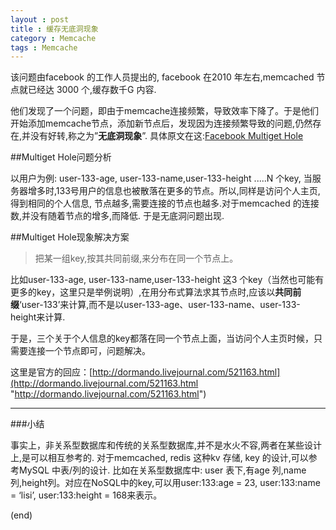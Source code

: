 ```yaml
---
layout : post
title : 缓存无底洞现象
category : Memcache
tags : Memcache
---
```

该问题由facebook 的工作人员提出的, facebook 在2010 年左右,memcached 节点就已经达
3000 个,缓存数千G 内容.

他们发现了一个问题，即由于memcache连接频繁，导致效率下降了。于是他们开始添加memcache节点，添加新节点后，发现因为连接频繁导致的问题,仍然存在,并没有好转,称之为”**无底洞现象**”. 具体原文在这:[Facebook Multiget Hole](http://highscalability.com/blog/2009/10/26/facebooks-memcached-multiget-hole-more-machinesmore-capacit.html)

<!--more-->

##Multiget Hole问题分析

以用户为例: user-133-age, user-133-name,user-133-height .....N 个key,
当服务器增多时,133号用户的信息也被散落在更多的节点。所以,同样是访问个人主页,得到相同的个人信息, 节点越多,需要连接的节点也越多.对于memcached 的连接数,并没有随着节点的增多,而降低. 于是无底洞问题出现.

##Multiget Hole现象解决方案

> 把某一组key,按其共同前缀,来分布在同一个节点上。

比如user-133-age, user-133-name,user-133-height 这3 个key（当然也可能有更多的key，这里只是举例说明）,在用分布式算法求其节点时,应该以**共同前缀**‘user-133’来计算,而不是以user-133-age、user-133-name、user-133-height来计算.

于是，三个关于个人信息的key都落在同一个节点上面，当访问个人主页时候，只需要连接一个节点即可，问题解决。

这里是官方的回应：[http://dormando.livejournal.com/521163.html](http://dormando.livejournal.com/521163.html "http://dormando.livejournal.com/521163.html")

---

###小结

事实上，非关系型数据库和传统的关系型数据库,并不是水火不容,两者在某些设计上,是可以相互参考的.
对于memcached, redis 这种kv 存储, key 的设计,可以参考MySQL 中表/列的设计.
比如在关系型数据库中: user 表下,有age 列,name 列,height列。对应在NoSQL中的key,可以用user:133:age = 23, user:133:name = ‘lisi’, user:133:height = 168来表示。

(end)

